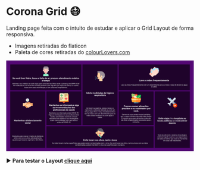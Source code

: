 # Corona Grid   :mask:

Landing page feita com o intuito de estudar e aplicar o Grid Layout de forma responsiva. 

- Imagens retiradas do flaticon
- Paleta de cores retiradas do [colourLovers.com](https://www.colourlovers.com/)

![preview](img/preview.png)

 :arrow_forward: **Para testar o Layout [clique aqui](https://stefanyvasc.github.io/Corona-grid/)**